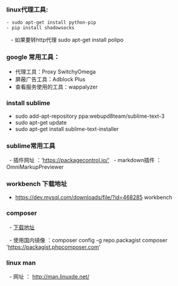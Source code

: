 
### linux代理工具:
    - sudo apt-get install python-pip
    - pip install shadowsocks
    - 如果要转http代理 sudo apt-get install polipo

### google 常用工具：
   - 代理工具：Proxy SwitchyOmega 
   - 屏蔽广告工具：Adblock Plus
   - 查看服务使用的工具：wappalyzer
   
### install sublime
   - sudo add-apt-repository ppa:webupd8team/sublime-text-3
   - sudo apt-get update
   - sudo apt-get install sublime-text-installer
   
### sublime常用工具
   - 插件网址 ：’https://packagecontrol.io/‘
   - markdown插件 ：OmniMarkupPreviewer
### workbench 下载地址
   - https://dev.mysql.com/downloads/file/?id=468285 workbench

### composer 
   - [下载地址](https://getcomposer.org/download/)
   
   - 使用国内镜像 ：composer config -g repo.packagist composer 'https://packagist.phpcomposer.com'
    
### linux man 
   - 网址 ： http://man.linuxde.net/

